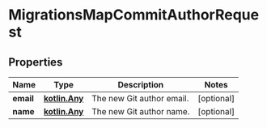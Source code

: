 
# MigrationsMapCommitAuthorRequest

## Properties
Name | Type | Description | Notes
------------ | ------------- | ------------- | -------------
**email** | [**kotlin.Any**](.md) | The new Git author email. |  [optional]
**name** | [**kotlin.Any**](.md) | The new Git author name. |  [optional]




